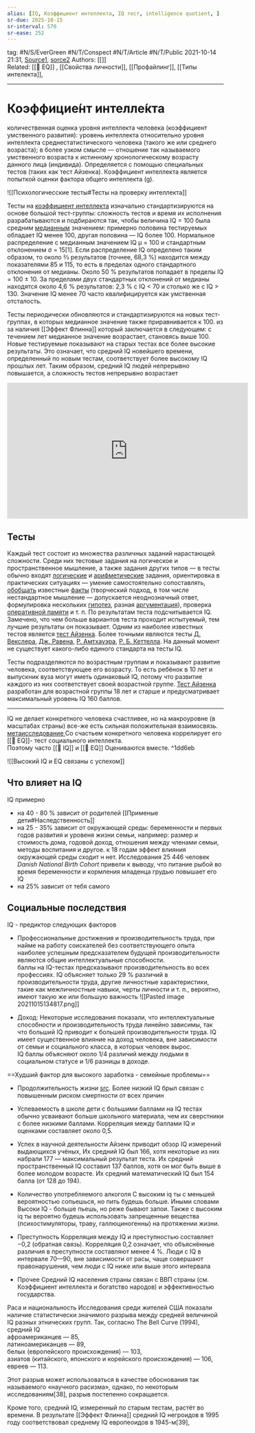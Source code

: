 ```yaml
---
alias: [IQ, Коэффициент интеллекта, IQ тест, intelligence quotient, ]
sr-due: 2025-10-15
sr-interval: 570
sr-ease: 252
---
```

tag: #N/S/EverGreen   #N/T/Conspect #N/T/Article #N/T/Public 
2021-10-14 21:31, [Source1](https://clevermind.ru/o-chem-govorit-tvoj-iq/),  [sorce2](https://ru.wikipedia.org/wiki/IQ)
Authors: [[]]   
Related: [[🌲️ EQ]] , [[Свойства личности]], [[Профайлинг]],  [[Типы интелекта]], 

---
# Коэффицие́нт интелле́кта
 количественная оценка уровня интеллекта человека (коэффициент умственного развития): уровень интеллекта относительно уровня интеллекта среднестатистического человека (такого же или среднего возраста); в более узком смысле — отношение так называемого умственного возраста к истинному хронологическому возрасту данного лица (индивида). Определяется с помощью специальных тестов (таких как тест Айзенка). Коэффициент интеллекта является попыткой оценки фактора общего интеллекта (g).

![[Психологичесские тесты#Тесты на проверку интеллекта]]

Тесты на [коэффициент интеллекта](https://ru.wikipedia.org/wiki/%D0%9A%D0%BE%D1%8D%D1%84%D1%84%D0%B8%D1%86%D0%B8%D0%B5%D0%BD%D1%82_%D0%B8%D0%BD%D1%82%D0%B5%D0%BB%D0%BB%D0%B5%D0%BA%D1%82%D0%B0 "Коэффициент интеллекта") изначально  стандартизируются на основе большой тест-группы: сложность тестов и время их исполнения разрабатываются и подбираются так, чтобы величина IQ = 100 была средним [медианным](https://ru.wikipedia.org/wiki/%D0%9C%D0%B5%D0%B4%D0%B8%D0%B0%D0%BD%D0%B0_(%D1%81%D1%82%D0%B0%D1%82%D0%B8%D1%81%D1%82%D0%B8%D0%BA%D0%B0) "Медиана (статистика)") значением: примерно половина тестируемых обладает IQ менее 100, другая половина — IQ более 100. 
Нормальное распределение с медианным значением IQ μ = 100 и стандартным отклонением σ = 15[1]. Если распределение IQ определено таким образом, то около 2⁄3 результатов (точнее, 68,3 %) находится между показателями 85 и 115, то есть в пределах одного стандартного отклонения от медианы. Около 50 % результатов попадает в пределы IQ = 100 ± 10. За пределами двух стандартных отклонений от медианы находятся около 4,6 % результатов: 2,3 % c IQ < 70 и столько же с IQ > 130. Значение IQ менее 70 часто квалифицируется как умственная отсталость.

Тесты периодически обновляются и стандартизируются на новых тест-группах, в которых медианное значение также приравнивается к 100. из за наличия [[Эффект Флинна]] который заключается в следующем: с течением лет медианное значение возрастает, становясь выше 100. Новые тестируемые показывают на старых тестах все более высокие результаты. Это означает, что средний IQ новейшего времени, определенный по новым тестам, соответствует более высокому IQ прошлых лет. Таким образом, средний IQ людей непрерывно повышается, а сложность тестов непрерывно возрастает

<iframe width="560" height="315" src="https://www.youtube.com/embed/r2a8TAMU51c" title="YouTube video player" frameborder="0" allow="accelerometer; autoplay; clipboard-write; encrypted-media; gyroscope; picture-in-picture" allowfullscreen></iframe>

## Тесты
Каждый тест состоит из множества различных заданий нарастающей сложности. Среди них тестовые задания на логическое и пространственное мышление, а также задания других типов — в тесты обычно входят [логические](https://ru.wikipedia.org/wiki/%D0%9B%D0%BE%D0%B3%D0%B8%D0%BA%D0%B0 "Логика") и [арифметические](https://ru.wikipedia.org/wiki/%D0%90%D1%80%D0%B8%D1%84%D0%BC%D0%B5%D1%82%D0%B8%D0%BA%D0%B0 "Арифметика") задания, ориентировка в практических ситуациях — умение самостоятельно сопоставлять, [обобщать](https://ru.wikipedia.org/wiki/%D0%9E%D0%B1%D0%BE%D0%B1%D1%89%D0%B5%D0%BD%D0%B8%D0%B5_%D0%BF%D0%BE%D0%BD%D1%8F%D1%82%D0%B8%D0%B9 "Обобщение понятий") известные [факты](https://ru.wikipedia.org/wiki/%D0%A4%D0%B0%D0%BA%D1%82 "Факт") (творческий подход, в том числе нестандартное мышление — допускается неоднозначный ответ, формулировка нескольких [гипотез](https://ru.wikipedia.org/wiki/%D0%93%D0%B8%D0%BF%D0%BE%D1%82%D0%B5%D0%B7%D0%B0 "Гипотеза"), разная [аргументация](https://ru.wikipedia.org/wiki/%D0%A2%D0%B5%D0%BE%D1%80%D0%B8%D1%8F_%D0%B0%D1%80%D0%B3%D1%83%D0%BC%D0%B5%D0%BD%D1%82%D0%B0%D1%86%D0%B8%D0%B8 "Теория аргументации")), проверка [оперативной памяти](https://ru.wikipedia.org/wiki/%D0%A0%D0%B0%D0%B1%D0%BE%D1%87%D0%B0%D1%8F_%D0%BF%D0%B0%D0%BC%D1%8F%D1%82%D1%8C "Рабочая память") и т. п. По результатам теста подсчитывается IQ. Замечено, что чем больше вариантов теста проходит испытуемый, тем лучшие результаты он показывает. Одним из наиболее известных тестов является [тест Айзенка](https://ru.wikipedia.org/wiki/%D0%A2%D0%B5%D1%81%D1%82_%D0%90%D0%B9%D0%B7%D0%B5%D0%BD%D0%BA%D0%B0 "Тест Айзенка"). Более точными являются тесты [Д. Векслера](https://ru.wikipedia.org/wiki/%D0%A2%D0%B5%D1%81%D1%82_%D0%92%D0%B5%D0%BA%D1%81%D0%BB%D0%B5%D1%80%D0%B0 "Тест Векслера"), [Дж. Равена](https://ru.wikipedia.org/wiki/%D0%A2%D0%B5%D1%81%D1%82_%D0%A0%D0%B0%D0%B2%D0%B5%D0%BD%D0%B0 "Тест Равена"), [Р. Амтхауэра](https://ru.wikipedia.org/wiki/%D0%A2%D0%B5%D1%81%D1%82_%D0%90%D0%BC%D1%82%D1%85%D0%B0%D1%83%D1%8D%D1%80%D0%B0 "Тест Амтхауэра"), [Р. Б. Кеттелла](https://ru.wikipedia.org/wiki/%D0%9A%D0%B5%D1%82%D1%82%D0%B5%D0%BB,_%D0%A0%D1%8D%D0%B9%D0%BC%D0%BE%D0%BD%D0%B4_%D0%91%D0%B5%D1%80%D0%BD%D0%B0%D1%80%D0%B4 "Кеттел, Рэймонд Бернард"). На данный момент не существует какого-либо единого стандарта на тесты IQ.

Тесты подразделяются по возрастным группам и показывают развитие человека, соответствующее его возрасту. То есть ребёнок в 10 лет и выпускник вуза могут иметь одинаковый IQ, потому что развитие каждого из них соответствует своей возрастной группе. [Тест Айзенка](https://ru.wikipedia.org/wiki/%D0%A2%D0%B5%D1%81%D1%82_%D0%90%D0%B9%D0%B7%D0%B5%D0%BD%D0%BA%D0%B0 "Тест Айзенка") разработан для возрастной группы 18 лет и старше и предусматривает максимальный уровень IQ 160 баллов.

--- 

IQ не делает конкретного человека счастливее, но на макроуровне (в масштабах страны) все-же есть сильная положительная взаимосвязь. [метаисследование ](http://www.inderscience.com/offer.php?id=50808) 
Со счастьем конкретного человека коррелирует его [[🌲️ EQ]]- тест социального интеллекта.  
Поэтому часто [[🌲️ IQ]] и [[🌲️ EQ]] Оцениваются вместе.  ^1dd6eb

![[Высокий IQ и EQ связаны с успехом]]


## Что влияет на IQ
 IQ примерно   
- на 40 - 80 % зависит от родителей    [[Применые дети#Наследственность]]
- на 25 - 35%  зависит от окружающей среды: беременности и первых годов развития и уровеня жизни семьи, например: размер и стоимость дома, годовой доход, отношения между членами семьи, методы воспитания и другое. к 18 годам эффект влияния окружающей среды сходит н нет.
Исследования 25 446 человек _Danish National Birth Cohort_ привели к выводу, что питание рыбой во время беременности и кормления младенца грудью повышает его IQ
- на 25% зависит от тебя самого


## Социальные последствия 
IQ  - предиктор   следующих факторов

- Профессиональные достижения и производительность труда, при найме на работу соискателей без соответствующего опыта наиболее успешным предсказателем будущей производительности являются общие интеллектуальные способности.   
 баллы на IQ-тестах предсказывают производительность во всех профессиях.  IQ объясняет только 29 % различий в производительности труда, другие личностные характеристики, такие как межличностные навыки, черты личности и т. п., вероятно, имеют такую же или большую важность
![[Pasted image 20211015134817.png]]

- Доход: Некоторые исследования показали, что интеллектуальные способности и производительность труда линейно зависимы, так что больший IQ приводит к большей производительности труда. IQ имеет существенное влияние на доход человека, вне зависимости от семьи и социального класса, в которых человек вырос.  
 IQ баллы объясняют около 1/4 различий между людьми в социальном статусе и 1/6 разницы в доходе.

==Худший фактор для высокого заработка - семейные проблемы==

- Продолжительность жизни  [src](https://www.bmj.com/content/357/bmj.j2708). Более низкий IQ брыл связан с повышенным риском смертности от всех причин   

- Успеваемость в школе
дети с большими баллами на IQ тестах обычно усваивают больше школьного материала, чем их сверстники с более низкими баллами. Корреляция между баллами IQ и оценками составляет около 0,5.  

- Успех в научной деятельности
 Айзенк приводит обзор IQ измерений выдающихся учёных, Их средний IQ был 166, хотя некоторые из них набрали 177 — максимальный результат теста. Их средний пространственный IQ составил 137 баллов, хотя он мог быть выше в более молодом возрасте. Их средний математический IQ был 154 балла (от 128 до 194).

- Количество употребляемого алкоголя
С высоким iq ты с меньшей вероятностью сопьешься, но пить будешь больше.   Иными словами Высоки IQ - больше пьешь, но реже бывают запои. 
Также с высоким iq ты вероятно будешь использовать запрещенные вещества (психостимуляторы, траву, галлюциногенны) на протяжении жизни.

- Преступность
Корреляция между IQ и преступностью составляет −0,2 (обратная связь). Корреляция 0,2 означает, что объяснённые различия в преступности составляют менее 4 %.
Люди с IQ в интервале 70—90, вне зависимости от расы, чаще совершают правонарушения, чем люди с IQ ниже или выше этого интервала

- Прочее
Средний IQ населения страны связан с ВВП страны (см. Коэффициент интеллекта и богатство народов) и эффективностью государства.

Раса и национальность
Исследования среди жителей США показали наличие статистически значимого разрыва между средней величиной IQ разных этнических групп. Так, согласно The Bell Curve (1994), средний IQ  
афроамериканцев — 85,  
латиноамериканцев — 89,  
белых (европейского происхождения) — 103,  
азиатов (китайского, японского и корейского происхождения) — 106,  
евреев — 113.

Этот разрыв может использоваться в качестве обоснования так называемого «научного расизма», однако, по некоторым исследованиям[38], разрыв постепенно сокращается.

Кроме того, средний IQ, измеренный по старым тестам, растёт во времени. В результате [[Эффект Флинна]] средний IQ негроидов в 1995 году соответствовал среднему IQ европеоидов в 1945-м[39],